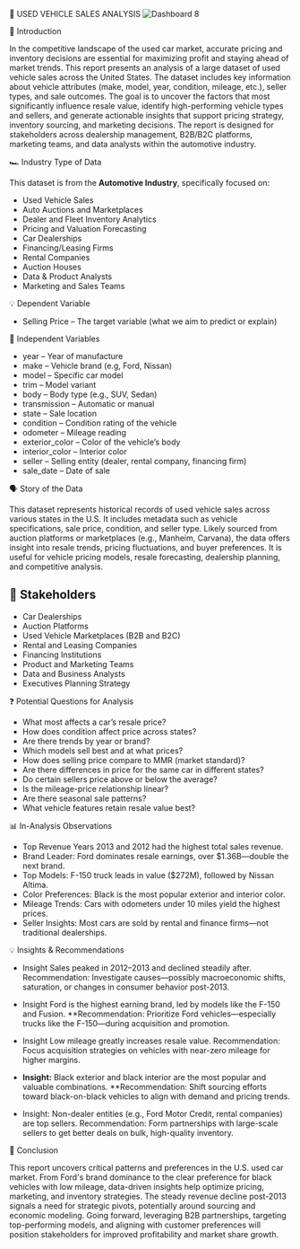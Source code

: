  🚗 USED VEHICLE SALES ANALYSIS
![Dashboard 8](https://github.com/user-attachments/assets/e9bb76bf-eac8-4de0-862f-21efaca0377c)




 📑 Introduction

In the competitive landscape of the used car market, accurate pricing and inventory decisions are essential for maximizing profit and staying ahead of market trends. This report presents an analysis of a large dataset of used vehicle sales across the United States. The dataset includes key information about vehicle attributes (make, model, year, condition, mileage, etc.), seller types, and sale outcomes. The goal is to uncover the factors that most significantly influence resale value, identify high-performing vehicle types and sellers, and generate actionable insights that support pricing strategy, inventory sourcing, and marketing decisions. The report is designed for stakeholders across dealership management, B2B/B2C platforms, marketing teams, and data analysts within the automotive industry.



🏎️ Industry Type of Data

This dataset is from the **Automotive Industry**, specifically focused on:

* Used Vehicle Sales
* Auto Auctions and Marketplaces
* Dealer and Fleet Inventory Analytics
* Pricing and Valuation Forecasting
* Car Dealerships
* Financing/Leasing Firms
* Rental Companies
* Auction Houses
* Data & Product Analysts
* Marketing and Sales Teams


💡 Dependent Variable

* Selling Price – The target variable (what we aim to predict or explain)



🔑 Independent Variables

* year – Year of manufacture
* make – Vehicle brand (e.g, Ford, Nissan)
* model – Specific car model
* trim – Model variant
* body – Body type (e.g., SUV, Sedan)
* transmission – Automatic or manual
* state – Sale location
* condition – Condition rating of the vehicle
* odometer – Mileage reading
* exterior_color – Color of the vehicle’s body
* interior_color – Interior color
* seller – Selling entity (dealer, rental company, financing firm)
* sale_date – Date of sale



🗣️ Story of the Data

This dataset represents historical records of used vehicle sales across various states in the U.S. It includes metadata such as vehicle specifications, sale price, condition, and seller type. Likely sourced from auction platforms or marketplaces (e.g., Manheim, Carvana), the data offers insight into resale trends, pricing fluctuations, and buyer preferences. It is useful for vehicle pricing models, resale forecasting, dealership planning, and competitive analysis.



## 👥 Stakeholders

* Car Dealerships
* Auction Platforms
* Used Vehicle Marketplaces (B2B and B2C)
* Rental and Leasing Companies
* Financing Institutions
* Product and Marketing Teams
* Data and Business Analysts
* Executives Planning Strategy



 ❓ Potential Questions for Analysis

* What most affects a car’s resale price?
* How does condition affect price across states?
* Are there trends by year or brand?
* Which models sell best and at what prices?
* How does selling price compare to MMR (market standard)?
* Are there differences in price for the same car in different states?
* Do certain sellers price above or below the average?
* Is the mileage-price relationship linear?
* Are there seasonal sale patterns?
* What vehicle features retain resale value best?



📊 In-Analysis Observations

* Top Revenue Years 2013 and 2012 had the highest total sales revenue.
* Brand Leader: Ford dominates resale earnings, over \$1.36B—double the next brand.
* Top Models: F-150 truck leads in value (\$272M), followed by Nissan Altima.
* Color Preferences: Black is the most popular exterior and interior color.
* Mileage Trends: Cars with odometers under 10 miles yield the highest prices.
* Seller Insights: Most cars are sold by rental and finance firms—not traditional dealerships.



💡 Insights & Recommendations

* Insight Sales peaked in 2012–2013 and declined steadily after.
  Recommendation: Investigate causes—possibly macroeconomic shifts, saturation, or changes in consumer behavior post-2013.

* Insight Ford is the highest earning brand, led by models like the F-150 and Fusion.
  **Recommendation: Prioritize Ford vehicles—especially trucks like the F-150—during acquisition and promotion.

* Insight Low mileage greatly increases resale value.
  Recommendation: Focus acquisition strategies on vehicles with near-zero mileage for higher margins.

* **Insight:** Black exterior and black interior are the most popular and valuable combinations.
  **Recommendation: Shift sourcing efforts toward black-on-black vehicles to align with demand and pricing trends.

* Insight: Non-dealer entities (e.g., Ford Motor Credit, rental companies) are top sellers.
  Recommendation: Form partnerships with large-scale sellers to get better deals on bulk, high-quality inventory.


 🏁 Conclusion

This report uncovers critical patterns and preferences in the U.S. used car market. From Ford's brand dominance to the clear preference for black vehicles with low mileage, data-driven insights help optimize pricing, marketing, and inventory strategies. The steady revenue decline post-2013 signals a need for strategic pivots, potentially around sourcing and economic modeling. Going forward, leveraging B2B partnerships, targeting top-performing models, and aligning with customer preferences will position stakeholders for improved profitability and market share growth.


